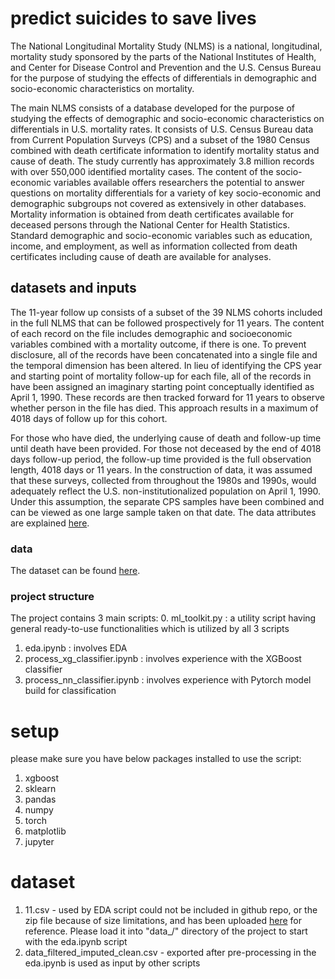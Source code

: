 # predict suicides to save lives
The National Longitudinal Mortality Study (NLMS) is a national, longitudinal, mortality study sponsored by the parts of the National Institutes of Health, and Center for Disease Control and Prevention and the U.S. Census Bureau for the purpose of studying the effects of differentials in demographic and socio-economic characteristics on mortality.

The main NLMS consists of a database developed for the purpose of studying the effects of demographic and socio-economic characteristics on differentials in U.S. mortality rates. It consists of U.S. Census Bureau data from Current Population Surveys (CPS) and a subset of the 1980 Census combined with death certificate information to identify mortality status and cause of death. The study currently has approximately 3.8 million records with over 550,000 identified mortality cases. The content of the socio-economic variables available offers researchers the potential to answer questions on mortality differentials for a variety of key socio-economic and demographic subgroups not covered as extensively in other databases. 
Mortality information is obtained from death certificates available for deceased persons through the National Center for Health Statistics. Standard demographic and socio-economic variables such as education, income, and employment, as well as information collected from death certificates including cause of death are available for analyses. 

## datasets and inputs
The 11-year follow up consists of a subset of the 39 NLMS cohorts included in the full NLMS that can be followed prospectively for 11 years. The content of each record on the file includes demographic and socioeconomic variables combined with a mortality outcome, if there is one. To prevent disclosure, all of the records have been concatenated into a single file and the temporal dimension has been altered. In lieu of identifying the CPS year and starting point of mortality follow-up for each file, all of the records in have been assigned an imaginary starting point conceptually identified as April 1, 1990. These records are then tracked forward for 11 years to observe whether person in the file has died. This approach results in a maximum of 4018 days of follow up for this cohort.

For those who have died, the underlying cause of death and follow-up time until death have been provided. For those not deceased by the end of 4018 days follow-up period, the follow-up time provided is the full observation length, 4018 days or 11 years. In the construction of data, it was assumed that these surveys, collected from throughout the 1980s and 1990s, would adequately reflect the U.S. non-institutionalized population on April 1, 1990. Under this assumption, the separate CPS samples have been combined and can be viewed as one large sample taken on that date.
The data attributes are explained [here](https://github.com/ishgupta/predict-suicides-to-save-lives/blob/main/docs/Reference%20Manual%20Version%205.docx).

### data
The dataset can be found [here](https://github.com/ishgupta/predict-suicides-to-save-lives/blob/main/data_/data.csv).

### project structure
The project contains 3 main scripts:
0. ml_toolkit.py : a utility script having general ready-to-use functionalities which is utilized by all 3 scripts
1. eda.ipynb : involves EDA
2. process_xg_classifier.ipynb : involves experience with the XGBoost classifier
3. process_nn_classifier.ipynb : involves experience with Pytorch model build for classification

# setup
please make sure you have below packages installed to use the script:
1. xgboost
2. sklearn
3. pandas
4. numpy
5. torch
6. matplotlib
7. jupyter

# dataset
1. 11.csv - used by EDA script could not be included in github repo, or the zip file because of size limitations, and has been uploaded [here](https://drive.google.com/file/d/1d7Aqwn8Vzj5z9c19XAXfWOPkiHcgEn4N/view?usp=sharing) for reference. Please load it into "data_/" directory of the project to start with the eda.ipynb script
2. data_filtered_imputed_clean.csv - exported after pre-processing in the eda.ipynb is used as input by other scripts